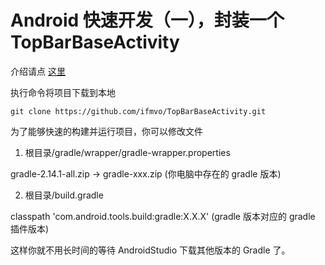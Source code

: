 # Android 快速开发（一），封装一个 TopBarBaseActivity

介绍请点 [这里](https://blog.ifmvo.cn/2017/04/14/package-topbarbaseactivity-by-toolbar/)

执行命令将项目下载到本地

```
git clone https://github.com/ifmvo/TopBarBaseActivity.git
```
为了能够快速的构建并运行项目，你可以修改文件

1. 根目录/gradle/wrapper/gradle-wrapper.properties

gradle-2.14.1-all.zip  ->  gradle-xxx.zip (你电脑中存在的 gradle 版本)

2. 根目录/build.gradle

classpath 'com.android.tools.build:gradle:X.X.X' (gradle 版本对应的 gradle 插件版本)

这样你就不用长时间的等待 AndroidStudio 下载其他版本的 Gradle 了。

